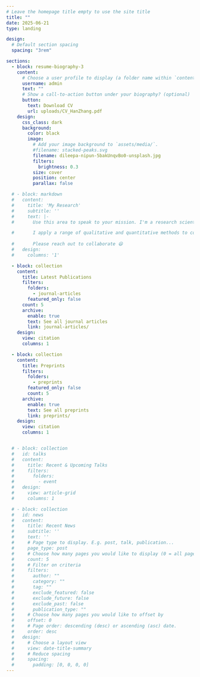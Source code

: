 ```yaml
---
# Leave the homepage title empty to use the site title
title: ""
date: 2025-06-21
type: landing

design:
  # Default section spacing
  spacing: "3rem"

sections:
  - block: resume-biography-3
    content:
      # Choose a user profile to display (a folder name within `content/authors/`)
      username: admin
      text: ""
      # Show a call-to-action button under your biography? (optional)
      button:
        text: Download CV
        url: uploads/CV_HanZhang.pdf
    design:
      css_class: dark
      background:
        color: black
        image:
          # Add your image background to `assets/media/`.
          #filename: stacked-peaks.svg
          filename: dileepa-nipun-5bakUnqvBo0-unsplash.jpg
          filters:
            brightness: 0.3
          size: cover
          position: center
          parallax: false

  # - block: markdown
  #   content:
  #     title: 'My Research'
  #     subtitle: ''
  #     text: |-
  #       Use this area to speak to your mission. I'm a research scientist in the Moonshot team at DeepMind. I blog about machine learning, deep learning, and moonshots.

  #       I apply a range of qualitative and quantitative methods to comprehensively investigate the role of science and technology in the economy.
        
  #       Please reach out to collaborate 😃
  #   design:
  #     columns: '1'

  - block: collection
    content:
      title: Latest Publications
      filters:
        folders:
          - journal-articles
        featured_only: false
      count: 5
      archive:
        enable: true
        text: See all journal articles
        link: journal-articles/
    design:
      view: citation
      columns: 1

  - block: collection
    content:
      title: Preprints
      filters:
        folders:
          - preprints
        featured_only: false
        count: 5
      archive:
        enable: true
        text: See all preprints
        link: preprints/
    design:
      view: citation
      columns: 1


  # - block: collection
  #   id: talks
  #   content:
  #     title: Recent & Upcoming Talks
  #     filters:
  #       folders:
  #         - event
  #   design:
  #     view: article-grid
  #     columns: 1

  # - block: collection
  #   id: news
  #   content:
  #     title: Recent News
  #     subtitle: ''
  #     text: ''
  #     # Page type to display. E.g. post, talk, publication...
  #     page_type: post
  #     # Choose how many pages you would like to display (0 = all pages)
  #     count: 5
  #     # Filter on criteria
  #     filters:
  #       author: ""
  #       category: ""
  #       tag: ""
  #       exclude_featured: false
  #       exclude_future: false
  #       exclude_past: false
  #       publication_type: ""
  #     # Choose how many pages you would like to offset by
  #     offset: 0
  #     # Page order: descending (desc) or ascending (asc) date.
  #     order: desc
  #   design:
  #     # Choose a layout view
  #     view: date-title-summary
  #     # Reduce spacing
  #     spacing:
  #       padding: [0, 0, 0, 0]
---
```

